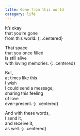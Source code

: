 ```yaml
---
title: Gone from this world
category: life
---
```


It’s okay  
that you’re gone  
from this world.
{: .centered}

That space  
that you once filled  
is still alive  
with loving memories.
{: .centered}

But,  
at times like this  
I wish  
I could send a message,  
sharing this feeling  
of love  
ever-present.
{: .centered}

And with these words,  
I send it,  
and receive it,  
as well.
{: .centered}
